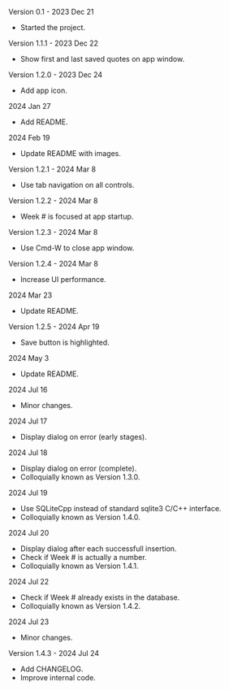 Version 0.1 - 2023 Dec 21
- Started the project.

Version 1.1.1 - 2023 Dec 22
- Show first and last saved quotes on app window.

Version 1.2.0 - 2023 Dec 24
- Add app icon.

2024 Jan 27
- Add README.

2024 Feb 19
- Update README with images.

Version 1.2.1 - 2024 Mar 8
- Use tab navigation on all controls.

Version 1.2.2 - 2024 Mar 8
- Week # is focused at app startup.

Version 1.2.3 - 2024 Mar 8
- Use Cmd-W to close app window.

Version 1.2.4 - 2024 Mar 8
- Increase UI performance.

2024 Mar 23
- Update README.

Version 1.2.5 - 2024 Apr 19
- Save button is highlighted.

2024 May 3
- Update README.

2024 Jul 16
- Minor changes.

2024 Jul 17
- Display dialog on error (early stages).

2024 Jul 18
- Display dialog on error (complete).
- Colloquially known as Version 1.3.0.

2024 Jul 19
- Use SQLiteCpp instead of standard sqlite3 C/C++ interface.
- Colloquially known as Version 1.4.0.

2024 Jul 20
- Display dialog after each successfull insertion.
- Check if Week # is actually a number.
- Colloquially known as Version 1.4.1.

2024 Jul 22
- Check if Week # already exists in the database.
- Colloquially known as Version 1.4.2.

2024 Jul 23
- Minor changes.

Version 1.4.3 - 2024 Jul 24
- Add CHANGELOG.
- Improve internal code.

